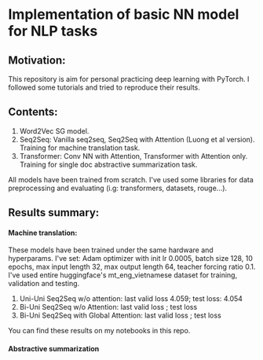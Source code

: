 # Implementation of basic NN model for NLP tasks

## Motivation:

This repository is aim for personal practicing deep learning with PyTorch. I followed some tutorials and tried to reproduce their results.

## Contents:

1. Word2Vec SG model.
2. Seq2Seq: Vanilla seq2seq, Seq2Seq with Attention (Luong et al version). Training for machine translation task.
3. Transformer: Conv NN with Attention, Transformer with Attention only. Training for single doc abstractive summarization task.

All models have been trained from scratch. I've used some libraries for data preprocessing and evaluating (i.g: transformers, datasets, rouge...).

## Results summary:

#### Machine translation:

These models have been trained under the same hardware and hyperparams.
I've set: Adam optimizer with init lr 0.0005, batch size 128, 10 epochs, max input length 32, max output length 64, teacher forcing ratio 0.1.
I've used entire huggingface's mt_eng_vietnamese dataset for training, validation and testing.

1. Uni-Uni Seq2Seq w/o attention: last valid loss 4.059; test loss: 4.054
2. Bi-Uni Seq2Seq w/o Attention: last valid loss ; test loss
3. Bi-Uni Seq2Seq with Global Attention: last valid loss ; test loss

You can find these results on my notebooks in this repo.

#### Abstractive summarization

